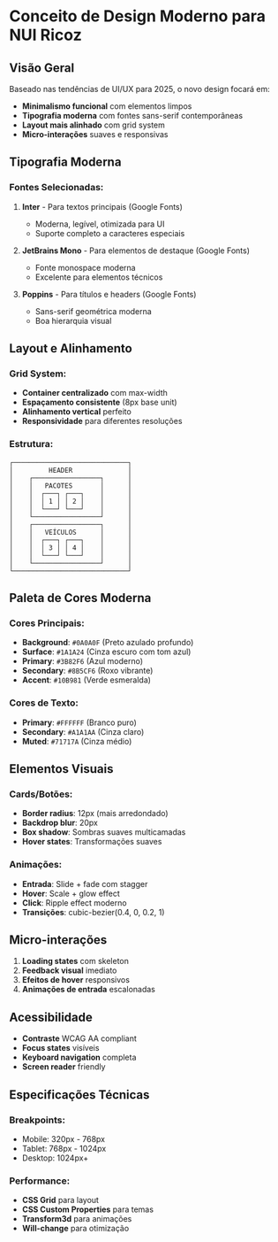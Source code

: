 # Conceito de Design Moderno para NUI Ricoz

## Visão Geral
Baseado nas tendências de UI/UX para 2025, o novo design focará em:
- **Minimalismo funcional** com elementos limpos
- **Tipografia moderna** com fontes sans-serif contemporâneas
- **Layout mais alinhado** com grid system
- **Micro-interações** suaves e responsivas

## Tipografia Moderna
### Fontes Selecionadas:
1. **Inter** - Para textos principais (Google Fonts)
   - Moderna, legível, otimizada para UI
   - Suporte completo a caracteres especiais

2. **JetBrains Mono** - Para elementos de destaque (Google Fonts)
   - Fonte monospace moderna
   - Excelente para elementos técnicos

3. **Poppins** - Para títulos e headers (Google Fonts)
   - Sans-serif geométrica moderna
   - Boa hierarquia visual

## Layout e Alinhamento
### Grid System:
- **Container centralizado** com max-width
- **Espaçamento consistente** (8px base unit)
- **Alinhamento vertical** perfeito
- **Responsividade** para diferentes resoluções

### Estrutura:
```
┌─────────────────────────────┐
│         HEADER              │
│    ┌─────────────────┐      │
│    │   PACOTES       │      │
│    │  ┌───┐ ┌───┐    │      │
│    │  │ 1 │ │ 2 │    │      │
│    │  └───┘ └───┘    │      │
│    └─────────────────┘      │
│    ┌─────────────────┐      │
│    │   VEÍCULOS      │      │
│    │  ┌───┐ ┌───┐    │      │
│    │  │ 3 │ │ 4 │    │      │
│    │  └───┘ └───┘    │      │
│    └─────────────────┘      │
└─────────────────────────────┘
```

## Paleta de Cores Moderna
### Cores Principais:
- **Background**: `#0A0A0F` (Preto azulado profundo)
- **Surface**: `#1A1A24` (Cinza escuro com tom azul)
- **Primary**: `#3B82F6` (Azul moderno)
- **Secondary**: `#8B5CF6` (Roxo vibrante)
- **Accent**: `#10B981` (Verde esmeralda)

### Cores de Texto:
- **Primary**: `#FFFFFF` (Branco puro)
- **Secondary**: `#A1A1AA` (Cinza claro)
- **Muted**: `#71717A` (Cinza médio)

## Elementos Visuais
### Cards/Botões:
- **Border radius**: 12px (mais arredondado)
- **Backdrop blur**: 20px
- **Box shadow**: Sombras suaves multicamadas
- **Hover states**: Transformações suaves

### Animações:
- **Entrada**: Slide + fade com stagger
- **Hover**: Scale + glow effect
- **Click**: Ripple effect moderno
- **Transições**: cubic-bezier(0.4, 0, 0.2, 1)

## Micro-interações
1. **Loading states** com skeleton
2. **Feedback visual** imediato
3. **Efeitos de hover** responsivos
4. **Animações de entrada** escalonadas

## Acessibilidade
- **Contraste** WCAG AA compliant
- **Focus states** visíveis
- **Keyboard navigation** completa
- **Screen reader** friendly

## Especificações Técnicas
### Breakpoints:
- Mobile: 320px - 768px
- Tablet: 768px - 1024px
- Desktop: 1024px+

### Performance:
- **CSS Grid** para layout
- **CSS Custom Properties** para temas
- **Transform3d** para animações
- **Will-change** para otimização

